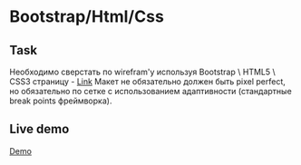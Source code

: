 # Bootstrap/Html/Css

## Task

Необходимо сверстать по wirefram'у используя Bootstrap \ HTML5 \ CSS3 страницу - 
[Link](https://activewizards.com/content/fe-test-assignment/wireframe.png)
Макет не обязательно должен быть pixel perfect, но обязательно по сетке с 
использованием адаптивности (стандартные break points фреймворка).

## Live demo

[Demo](https://gagarinap.github.io/boot/)